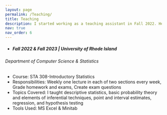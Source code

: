 ```yaml
---
layout: page
permalink: /Teaching/
title: Teaching
description: I started working as a teaching assistant in Fall 2022. Here's a brief description of my teaching experience 
nav: true
nav_order: 6
---
```


- ##### Fall 2022 & Fall 2023 | University of Rhode Island
###### Department of Computer Science & Statistics 

   - Course: STA 308-Introductory Statistics  
   - Responsibilities: Weekly one lecture in each of two sections every week, Grade homework and exams, Create exam questions
   - Topics Covered: I taught descriptive statistics, basic probability theory and elements of inferential techniques, point and interval estimates, regression, and hypothesis testing 
   - Tools Used: MS Excel & Minitab 